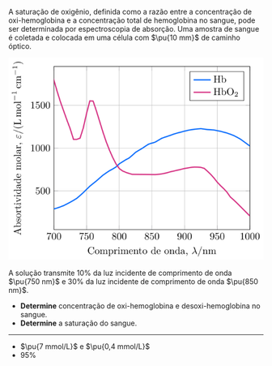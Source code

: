 A saturação de oxigênio, definida como a razão entre a concentração de oxi-hemoglobina e a concentração total de hemoglobina no sangue, pode ser determinada por espectroscopia de absorção. Uma amostra de sangue é coletada e colocada em uma célula com $\pu{10 mm}$ de caminho óptico.  

![Absor por comprimento.](3C40-1P.svg)

A solução transmite $10\%$ da luz incidente de comprimento de onda $\pu{750 nm}$ e $30\%$ da luz incidente de comprimento de onda $\pu{850 nm}$.

- **Determine** concentração de oxi-hemoglobina e desoxi-hemoglobina no sangue.
- **Determine** a saturação do sangue.

---  
- $\pu{7 mmol/L}$ e $\pu{0,4 mmol/L}$
- $95\%$
